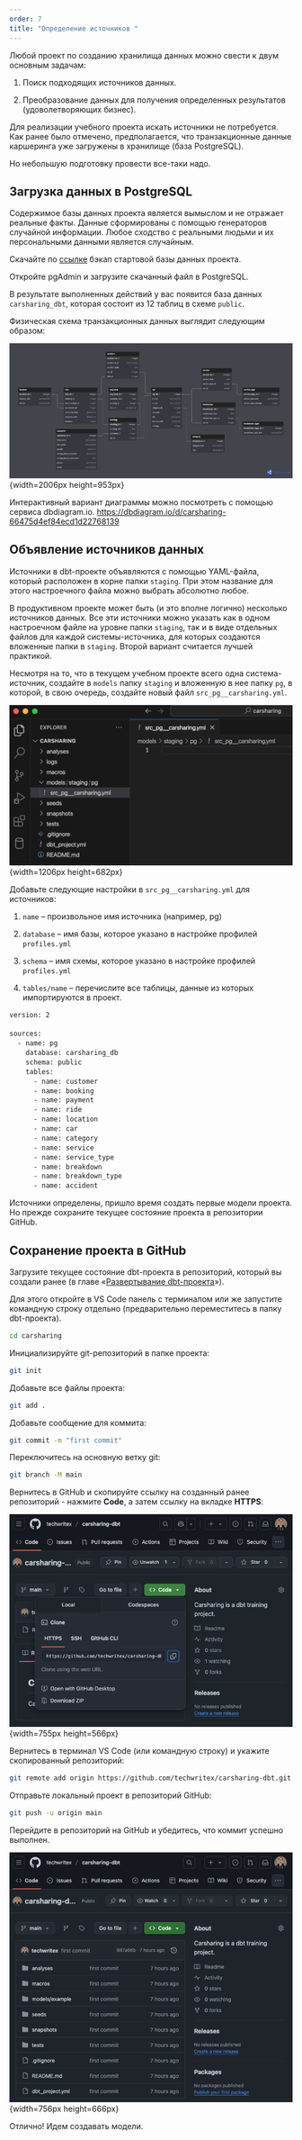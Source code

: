 ```yaml
---
order: 7
title: "Определение источников "
---
```


Любой проект по созданию хранилища данных можно свести к двум основным задачам:

1. Поиск подходящих источников данных.

2. Преобразование данных для получения определенных результатов (удоволетворяющих бизнес).

Для реализации учебного проекта искать источники не потребуется. Как ранее было отмечено, предполагается, что транзакционные данные каршеринга уже загружены в хранилище (база PostgreSQL).

Но небольшую подготовку провести все-таки надо.

## **Загрузка данных в PostgreSQL**

<note title="Важно">

Содержимое базы данных проекта является вымыслом и не отражает реальные факты. Данные сформированы с помощью генераторов случайной информации. Любое сходство с реальными людьми и их персональными данными является случайным.

</note>

Скачайте по [ссылке](https://storage.yandexcloud.net/carsharing-dbt/carsharing_db.sql) бэкап стартовой базы данных проекта.

Откройте pgAdmin и загрузите скачанный файл в PostgreSQL.

В результате выполненных действий у вас появится база данных `carsharing_dbt`, которая состоит из 12 таблиц в схеме `public`.

Физическая схема транзакционных данных выглядит следующим образом:

![](./opredelenie-istochnikov-dannykh.png "Рисунок 15. ER-диаграмма транзакционных данных учебного проекта Carsharing"){width=2006px height=953px}

<note type="lab" title="Примечание">

Интерактивный вариант диаграммы можно посмотреть с помощью сервиса dbdiagram.io. <https://dbdiagram.io/d/carsharing-66475d4ef84ecd1d22768139>

</note>

## **Объявление источников данных**

Источники в dbt-проекте объявляются с помощью YAML-файла, который расположен в корне папки `staging`. При этом название для этого настроечного файла можно выбрать абсолютно любое.

<note type="lab" title="Примечание">

В продуктивном проекте может быть (и это вполне логично) несколько источников данных. Все эти источники можно указать как в одном настроечном файле на уровне папки `staging`, так и в виде отдельных файлов для каждой системы-источника, для которых создаются вложенные папки в `staging`. Второй вариант считается лучшей практикой.

</note>

Несмотря на то, что в текущем учебном проекте всего одна система-источник, создайте в `models` папку `staging` и вложенную в нее папку `pg`, в которой, в свою очередь, создайте новый файл `src_pg__carsharing.yml`.

![](./opredelenie-istochnikov-dannykh-2.png "Рисунок 16. Создание настроечного файла системы-источника"){width=1206px height=682px}

Добавьте следующие настройки в  `src_pg__carsharing.yml` для источников:

1. `name` – произвольное имя источника (например, pg)

2. `database` – имя базы, которое указано в настройке профилей `profiles.yml`

3. `schema` – имя схемы, которое указано в настройке профилей `profiles.yml`

4. `tables/name` – перечислите все таблицы, данные из которых импортируются в проект.

```bash
version: 2

sources:
  - name: pg
    database: carsharing_db
    schema: public
    tables:
      - name: customer
      - name: booking
      - name: payment
      - name: ride
      - name: location
      - name: car
      - name: category
      - name: service
      - name: service_type
      - name: breakdown
      - name: breakdown_type
      - name: accident
```

Источники определены, пришло время создать первые модели проекта. Но прежде сохраните текущее состояние проекта в репозитории GitHub.

## **Сохранение проекта в GitHub**

Загрузите текущее состояние dbt-проекта в репозиторий, который вы создали ранее (в главе «[Развертывание dbt-проекта](./razvertyvanie-dbt-proekta)»).

Для этого откройте в VS Code панель с терминалом или же запустите командную строку отдельно (предварительно переместитесь в папку dbt-проекта).

```bash
cd carsharing
```

Инициализируйте git-репозиторий в папке проекта:

```bash
git init
```

Добавьте все файлы проекта:

```bash
git add .
```

Добавьте сообщение для коммита:

```bash
git commit -m "first commit"
```

Переключитесь на основную ветку git:

```bash
git branch -M main
```

Вернитесь в GitHub и скопируйте ссылку на созданный ранее репозиторий - нажмите **Code**, а затем ссылку на вкладке **HTTPS**:

![](./razvertyvanie-dbt-proekta-10.png "Рисунок 17. Ссылка на репозиторий"){width=755px height=566px}

Вернитесь в терминал VS Code (или командную строку) и укажите скопированный репозиторий:

```bash
git remote add origin https://github.com/techwritex/carsharing-dbt.git
```

Отправьте локальный проект в репозиторий GitHub:

```bash
git push -u origin main
```

Перейдите в репозиторий на GitHub и убедитесь, что коммит успешно выполнен.

![](./opredelenie-istochnikov-dannykh-3.png "Рисунок 18. Выполнение первого коммита"){width=756px height=666px}

Отлично! Идем создавать модели.